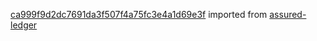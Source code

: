 [ca999f9d2dc7691da3f507f4a75fc3e4a1d69e3f](https://github.com/insolar/assured-ledger/commit/ca999f9d2dc7691da3f507f4a75fc3e4a1d69e3f) imported from [assured-ledger](https://github.com/insolar/assured-ledger)
